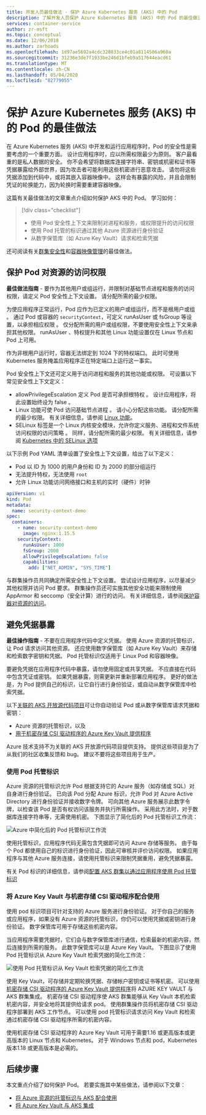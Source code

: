```yaml
---
title: 开发人员最佳做法 - 保护 Azure Kubernetes 服务 (AKS) 中的 Pod
description: 了解开发人员保护 Azure Kubernetes 服务 (AKS) 中的 Pod 的最佳做法
services: container-service
author: zr-msft
ms.topic: conceptual
ms.date: 12/06/2018
ms.author: zarhoads
ms.openlocfilehash: 1d97ae5692a4cdc328833ce4c01a8114506a960a
ms.sourcegitcommit: 31236e3de7f1933be246d1bfeb9a517644eacd61
ms.translationtype: MT
ms.contentlocale: zh-CN
ms.lasthandoff: 05/04/2020
ms.locfileid: "82779055"
---
```

# <a name="best-practices-for-pod-security-in-azure-kubernetes-service-aks"></a>保护 Azure Kubernetes 服务 (AKS) 中的 Pod 的最佳做法

在 Azure Kubernetes 服务 (AKS) 中开发和运行应用程序时，Pod 的安全性是需要考虑的一个重要方面。 设计应用程序时，应以所需权限最少为原则。 客户最看重的是私人数据的安全。 你不会希望将数据库连接字符串、密钥或机密和证书等凭据暴露给外部世界，因为攻击者可能利用这些机密进行恶意攻击。 请勿将这些凭据添加到代码中，或将其嵌入容器映像中。 这样会有暴露的风险，并且会限制凭证的轮换能力，因为轮换时需要重建容器映像。

这篇有关最佳做法的文章重点介绍如何保护 AKS 中的 Pod。 学习如何：

> [!div class="checklist"]
> * 使用 Pod 安全性上下文来限制对进程和服务，或权限提升的访问权限
> * 使用 Pod 托管的标识通过其他 Azure 资源进行身份验证
> * 从数字保管库（如 Azure Key Vault）请求和检索凭据

还可阅读有关[群集安全性][best-practices-cluster-security]和[容器映像管理][best-practices-container-image-management]的最佳做法。

## <a name="secure-pod-access-to-resources"></a>保护 Pod 对资源的访问权限

**最佳做法指南** - 要作为其他用户或组运行，并限制对基础节点进程和服务的访问权限，请定义 Pod 安全性上下文设置。 请分配所需的最少权限。

为使应用程序正常运行，Pod 应作为已定义的用户或组运行，而不是根用户或组  。 通过 Pod 或容器的 `securityContext`，可定义 runAsUser 或 fsGroup 等设置，以承担相应权限   。 仅分配所需的用户或组权限，不要使用安全性上下文来承担其他权限。 runAsUser  、特权提升和其他 Linux 功能设置仅在 Linux 节点和 Pod 上可用。

作为非根用户运行时，容器无法绑定到 1024 下的特权端口。 此时可使用 Kubernetes 服务掩盖应用程序正在特定端口上运行这一事实。

Pod 安全性上下文还可定义用于访问进程和服务的其他功能或权限。 可设置以下常见安全性上下文定义：

* allowPrivilegeEscalation 定义 Pod 是否可承担根特权   。 设计应用程序，将此设置始终设为 false  。
* Linux 功能可使 Pod 访问基础节点进程  。 请小心分配这些功能。 请分配所需的最少权限。 有关详细信息，请参阅 [Linux 功能][linux-capabilities]。
* SELinux 标签是一个 Linux 内核安全模块，允许你定义服务、进程和文件系统访问权限的访问策略  。 同样，请分配所需的最少权限。 有关详细信息，请参阅 [Kubernetes 中的 SELinux 选项][selinux-labels]

以下示例 Pod YAML 清单设置了安全性上下文设置，给出了以下定义：

* Pod 以 ID 为 1000 的用户身份和 ID 为 2000 的部分组运行  
* 无法提升特权，无法使用 `root`
* 允许 Linux 功能访问网络接口和主机的实时（硬件）时钟

```yaml
apiVersion: v1
kind: Pod
metadata:
  name: security-context-demo
spec:
  containers:
    - name: security-context-demo
      image: nginx:1.15.5
    securityContext:
      runAsUser: 1000
      fsGroup: 2000
      allowPrivilegeEscalation: false
      capabilities:
        add: ["NET_ADMIN", "SYS_TIME"]
```

与群集操作员共同确定所需安全性上下文设置。 尝试设计应用程序，以尽量减少其他权限并访问 Pod 要求。 群集操作员还可实施其他安全功能来限制使用 AppArmor 和 seccomp（安全计算）进行的访问。 有关详细信息，请参阅[保护容器对资源的访问][apparmor-seccomp]。

## <a name="limit-credential-exposure"></a>避免凭据暴露

**最佳操作指南** - 不要在应用程序代码中定义凭据。 使用 Azure 资源的托管标识，让 Pod 请求访问其他资源。 还应使用数字保管库（如 Azure Key Vault）来存储和检索数字密钥和凭据。 Pod 托管标识仅适用于 Linux Pod 和容器映像。

要避免凭据在应用程序代码中暴露，请勿使用固定或共享凭据。 不应直接在代码中包含凭证或密钥。 如果凭据暴露，则需更新并重新部署应用程序。 更好的做法是，为 Pod 提供自己的标识，让它自行进行身份验证，或自动从数字保管库中检索凭据。

以下[关联的 AKS 开放源代码项目][aks-associated-projects]可让你自动验证 Pod 或从数字保管库请求凭据和密钥：

* Azure 资源的托管标识，以及
* [用于机密存储 CSI 驱动程序的 Azure Key Vault 提供程序](https://github.com/Azure/secrets-store-csi-driver-provider-azure#usage)

Azure 技术支持不为关联的 AKS 开放源代码项目提供支持。 提供这些项目是为了从我们的社区收集反馈和 bug。 建议不要将这些项目用于生产。

### <a name="use-pod-managed-identities"></a>使用 Pod 托管标识

Azure 资源的托管标识允许 Pod 根据支持它的 Azure 服务（如存储或 SQL）对自身进行身份验证。 已向该 Pod 分配 Azure 标识，允许 Pod 对 Azure Active Directory 进行身份验证并接收数字令牌。 可向其他 Azure 服务展示此数字令牌，以检查该 Pod 是否有权访问该服务并执行所需操作。 采用此方法时，对于数据库连接字符串等，无需使用机密。 下图显示了简化后的 Pod 托管标识工作流：

![Azure 中简化后的 Pod 托管标识工作流](media/developer-best-practices-pod-security/basic-pod-identity.png)

使用托管标识，应用程序代码无需包含凭据即可访问 Azure 存储等服务。 由于每个 Pod 都使用自己的标识进行身份验证，因此可审核并评价访问权限。 如果应用程序与其他 Azure 服务连接，请使用托管标识来限制凭据重用，避免凭据暴露。

有关 Pod 标识的详细信息，请参阅[配置 AKS 群集以通过应用程序使用 Pod 托管标识][aad-pod-identity]

### <a name="use-azure-key-vault-with-secrets-store-csi-driver"></a>将 Azure Key Vault 与机密存储 CSI 驱动程序配合使用

使用 pod 标识项目可针对支持的 Azure 服务进行身份验证。 对于你自己的服务或应用程序，如果没有 Azure 资源的托管标识，你仍可以使用凭据或密钥进行身份验证。 数字保管库可用于存储这些机密内容。

当应用程序需要凭据时，它们会与数字保管库进行通信，检索最新的机密内容，然后连接到所需的服务。 此数字保管库可以是 Azure Key Vault。 下图显示了使用 Pod 托管标识从 Azure Key Vault 检索凭据的简化工作流：

![使用 Pod 托管标识从 Key Vault 检索凭据的简化工作流](media/developer-best-practices-pod-security/basic-key-vault.png)

使用 Key Vault，可存储并定期轮换凭据、存储帐户密钥或证书等机密。 可以使用[机密存储 CSI 驱动程序的 Azure Key Vault 提供程序](https://github.com/Azure/secrets-store-csi-driver-provider-azure#usage)将 AZURE KEY VAULT 与 AKS 群集集成。 机密存储 CSI 驱动程序使 AKS 群集能够从 Key Vault 本机检索机密内容，并安全地将其提供给请求 pod。 使用群集操作员将机密存储 CSI 驱动程序部署到 AKS 工作节点。 可以使用 pod 托管标识请求访问 Key Vault 和检索通过机密存储 CSI 驱动程序所需的机密内容。

使用机密存储 CSI 驱动程序的 Azure Key Vault 可用于需要1.16 或更高版本或更高版本的 Linux 节点和 Kubernetes。 对于 Windows 节点和 pod，Kubernetes 版本1.18 或更高版本是必需的。

## <a name="next-steps"></a>后续步骤

本文重点介绍了如何保护 Pod。 若要实施其中某些做法，请参阅以下文章：

* [将 Azure 资源的托管标识与 AKS 配合使用][aad-pod-identity]
* [将 Azure Key Vault 与 AKS 集成][aks-keyvault-csi-driver]

<!-- EXTERNAL LINKS -->
[aad-pod-identity]: https://github.com/Azure/aad-pod-identity#demo
[aks-keyvault-csi-driver]: https://github.com/Azure/secrets-store-csi-driver-provider-azure#usage
[linux-capabilities]: http://man7.org/linux/man-pages/man7/capabilities.7.html
[selinux-labels]: https://kubernetes.io/docs/reference/generated/kubernetes-api/v1.12/#selinuxoptions-v1-core
[aks-associated-projects]: https://github.com/Azure/AKS/blob/master/previews.md#associated-projects

<!-- INTERNAL LINKS -->
[best-practices-cluster-security]: operator-best-practices-cluster-security.md
[best-practices-container-image-management]: operator-best-practices-container-image-management.md
[aks-pod-identities]: operator-best-practices-identity.md#use-pod-identities
[apparmor-seccomp]: operator-best-practices-cluster-security.md#secure-container-access-to-resources